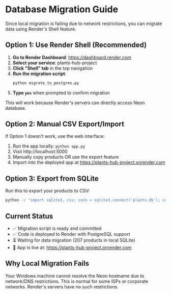 # Database Migration Guide

Since local migration is failing due to network restrictions, you can migrate data using Render's Shell feature.

## Option 1: Use Render Shell (Recommended)

1. **Go to Render Dashboard**: https://dashboard.render.com
2. **Select your service**: plants-hub-project
3. **Click "Shell" tab** in the top navigation
4. **Run the migration script**:
   ```bash
   python migrate_to_postgres.py
   ```
5. **Type `yes`** when prompted to confirm migration

This will work because Render's servers can directly access Neon database.

## Option 2: Manual CSV Export/Import

If Option 1 doesn't work, use the web interface:

1. Run the app locally: `python app.py`
2. Visit http://localhost:5000
3. Manually copy products OR use the export feature
4. Import into the deployed app at https://plants-hub-project.onrender.com

## Option 3: Export from SQLite

Run this to export your products to CSV:

```bash
python -c "import sqlite3, csv; conn = sqlite3.connect('plants.db'); cursor = conn.cursor(); cursor.execute('SELECT * FROM product'); rows = cursor.fetchall(); writer = csv.writer(open('export_products.csv', 'w', newline='', encoding='utf-8')); writer.writerow([desc[0] for desc in cursor.description]); writer.writerows(rows); print('Exported to export_products.csv')"
```

## Current Status

- ✅ Migration script is ready and committed
- ✅ Code is deployed to Render with PostgreSQL support
- ⏳ Waiting for data migration (207 products in local SQLite)
- 🚀 App is live at: https://plants-hub-project.onrender.com

## Why Local Migration Fails

Your Windows machine cannot resolve the Neon hostname due to network/DNS restrictions. This is normal for some ISPs or corporate networks. Render's servers have no such restrictions.
